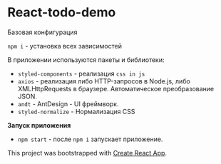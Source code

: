 # React-todo-demo

Базовая конфигурация 

`npm i` - установка всех зависимостей

В приложении используются пакеты и библиотеки:
- `styled-components` - реализация `css in js`
- `axios` - реализация либо HTTP-запросов в Node.js, либо XMLHttpRequests в браузере. Автоматическое преобразование JSON.
- `andt` - AntDesign - UI фреймворк.
- `styled-normalize` - Нормализация CSS

**Запуск приложения**

- `npm start` - после `npm i` запускает приложение.


This project was bootstrapped with [Create React App](https://github.com/facebook/create-react-app).

